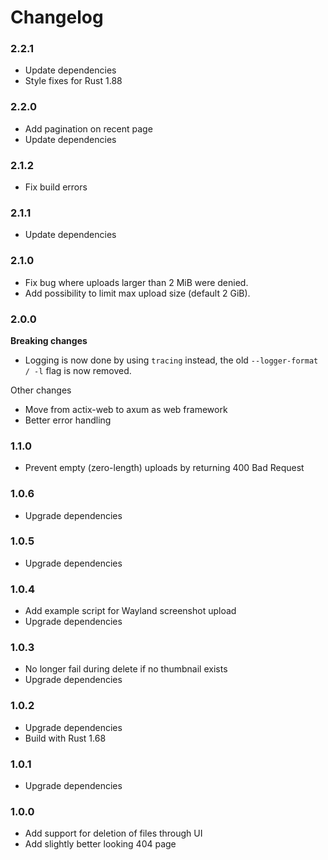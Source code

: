 # Changelog

### 2.2.1

* Update dependencies
* Style fixes for Rust 1.88

### 2.2.0

* Add pagination on recent page
* Update dependencies

### 2.1.2

* Fix build errors

### 2.1.1

* Update dependencies

### 2.1.0

* Fix bug where uploads larger than 2 MiB were denied.
* Add possibility to limit max upload size (default 2 GiB).

### 2.0.0

**Breaking changes**
* Logging is now done by using `tracing` instead, the old `--logger-format / -l` flag is now removed.

Other changes

* Move from actix-web to axum as web framework
* Better error handling

### 1.1.0

* Prevent empty (zero-length) uploads by returning 400 Bad Request

### 1.0.6

* Upgrade dependencies

### 1.0.5

* Upgrade dependencies

### 1.0.4

* Add example script for Wayland screenshot upload
* Upgrade dependencies

### 1.0.3

* No longer fail during delete if no thumbnail exists
* Upgrade dependencies

### 1.0.2

* Upgrade dependencies
* Build with Rust 1.68

### 1.0.1

* Upgrade dependencies

### 1.0.0

* Add support for deletion of files through UI
* Add slightly better looking 404 page
